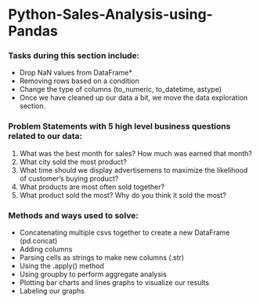 # Python-Sales-Analysis-using-Pandas
### Tasks during this section include:
* Drop NaN values from DataFrame*
* Removing rows based on a condition
* Change the type of columns (to_numeric, to_datetime, astype)
* Once we have cleaned up our data a bit, we move the data exploration section. 

### Problem Statements with 5 high level business questions related to our data:
1. What was the best month for sales? How much was earned that month?
2. What city sold the most product?
3. What time should we display advertisemens to maximize the likelihood of customer’s buying product?
4. What products are most often sold together?
5. What product sold the most? Why do you think it sold the most?

### Methods and ways used to solve:
* Concatenating multiple csvs together to create a new DataFrame (pd.concat)
* Adding columns
* Parsing cells as strings to make new columns (.str)
* Using the .apply() method
* Using groupby to perform aggregate analysis
* Plotting bar charts and lines graphs to visualize our results
* Labeling our graphs
